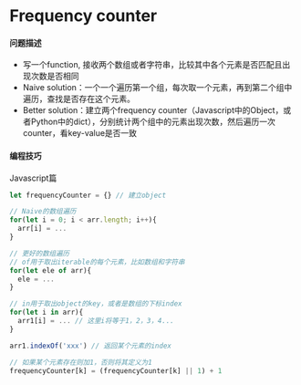 # Frequency counter

#### 问题描述

* 写一个function, 接收两个数组或者字符串，比较其中各个元素是否匹配且出现次数是否相同
* Naive solution：一个一个遍历第一个组，每次取一个元素，再到第二个组中遍历，查找是否存在这个元素。
* Better solution：建立两个frequency counter（Javascript中的Object，或者Python中的dict），分别统计两个组中的元素出现次数，然后遍历一次counter，看key-value是否一致

#### 编程技巧

Javascript篇

```javascript
let frequencyCounter = {} // 建立object

// Naive的数组遍历
for(let i = 0; i < arr.length; i++){
  arr[i] = ...
}

// 更好的数组遍历
// of用于取出iterable的每个元素，比如数组和字符串
for(let ele of arr){
  ele = ...
}

// in用于取出object的key，或者是数组的下标index
for(let i in arr){
  arr1[i] = ... // 这里i将等于1，2，3，4...
}

arr1.indexOf('xxx') // 返回某个元素的index

// 如果某个元素存在则加1，否则将其定义为1
frequencyCounter[k] = (frequencyCounter[k] || 1) + 1
```

